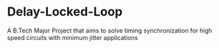 # Delay-Locked-Loop
A B.Tech Major Project that aims to solve timing synchronization for high speed circuits with minimum jitter applications
